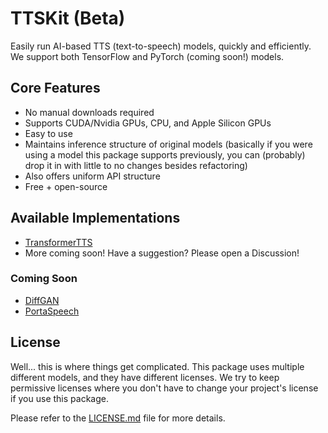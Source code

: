 # TTSKit (Beta)

Easily run AI-based TTS (text-to-speech) models, quickly and efficiently. We support both TensorFlow and PyTorch (coming soon!) models.

## Core Features

* No manual downloads required
* Supports CUDA/Nvidia GPUs, CPU, and Apple Silicon GPUs
* Easy to use
* Maintains inference structure of original models (basically if you were using a model this package supports previously, you can (probably) drop it in with little to no changes besides refactoring)
* Also offers uniform API structure
* Free + open-source

## Available Implementations

* [TransformerTTS](https://github.com/as-ideas/TransformerTTS)
* More coming soon! Have a suggestion? Please open a Discussion!

### Coming Soon

* [DiffGAN](https://github.com/keonlee9420/DiffGAN-TTS)
* [PortaSpeech](https://github.com/keonlee9420/PortaSpeech)

## License

Well... this is where things get complicated. This package uses multiple different models, and they have different licenses. We try to keep permissive licenses where you don't have to change your project's license if you use this package.

Please refer to the [LICENSE.md](LICENSE.md) file for more details.
